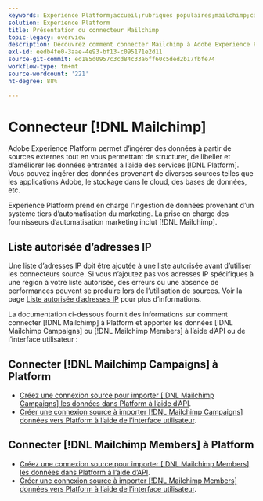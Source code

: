 ```yaml
---
keywords: Experience Platform;accueil;rubriques populaires;mailchimp;campagnes mailchimp;membres mailchimp
solution: Experience Platform
title: Présentation du connecteur Mailchimp
topic-legacy: overview
description: Découvrez comment connecter Mailchimp à Adobe Experience Platform à l’aide d’API ou de l’interface utilisateur.
exl-id: eedb4fe0-3aae-4e93-bf13-c095171e2d11
source-git-commit: ed185d0957c3cd84c33a6ff60c5ded2b17fbfe74
workflow-type: tm+mt
source-wordcount: '221'
ht-degree: 88%

---
```


# Connecteur [!DNL Mailchimp]

Adobe Experience Platform permet d’ingérer des données à partir de sources externes tout en vous permettant de structurer, de libeller et d’améliorer les données entrantes à l’aide des services [!DNL Platform]. Vous pouvez ingérer des données provenant de diverses sources telles que les applications Adobe, le stockage dans le cloud, des bases de données, etc.

Experience Platform prend en charge l’ingestion de données provenant d’un système tiers d’automatisation du marketing. La prise en charge des fournisseurs d’automatisation marketing inclut [!DNL Mailchimp].

## Liste autorisée d’adresses IP

Une liste d’adresses IP doit être ajoutée à une liste autorisée avant d’utiliser les connecteurs source. Si vous n’ajoutez pas vos adresses IP spécifiques à une région à votre liste autorisée, des erreurs ou une absence de performances peuvent se produire lors de l’utilisation de sources. Voir la page [Liste autorisée d’adresses IP](../../ip-address-allow-list.md) pour plus d’informations.

La documentation ci-dessous fournit des informations sur comment connecter [!DNL Mailchimp] à Platform et apporter les données [!DNL Mailchimp Campaigns] ou [!DNL Mailchimp Members] à l’aide d’API ou de l’interface utilisateur :

## Connecter [!DNL Mailchimp Campaigns] à Platform

* [Créez une connexion source pour importer [!DNL Mailchimp Campaigns] les données dans Platform à l’aide d’API](../../tutorials/api/create/marketing-automation/mailchimp-campaign.md).
* [Créer une connexion source à importer [!DNL Mailchimp Campaigns] données vers Platform à l’aide de l’interface utilisateur](../../tutorials/ui/create/marketing-automation/mailchimp-campaigns.md).

## Connecter [!DNL Mailchimp Members] à Platform

* [Créez une connexion source pour importer [!DNL Mailchimp Members] les données dans Platform à l’aide d’API](../../tutorials/api/create/marketing-automation/mailchimp-members.md).
* [Créer une connexion source à importer [!DNL Mailchimp Members] données vers Platform à l’aide de l’interface utilisateur](../../tutorials/ui/create/marketing-automation/mailchimp-members.md).